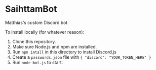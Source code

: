 # SaihttamBot
Matthias's custom Discord bot.

To install locally (for whatever reason):
1. Clone this repository.
2. Make sure Node.js and npm are installed.
3. Run `npm intall` in this directory to install Discord.js
4. Create a `passwords.json` file with `{ "discord": "YOUR_TOKEN_HERE" }`
5. Run `node bot.js` to start.

